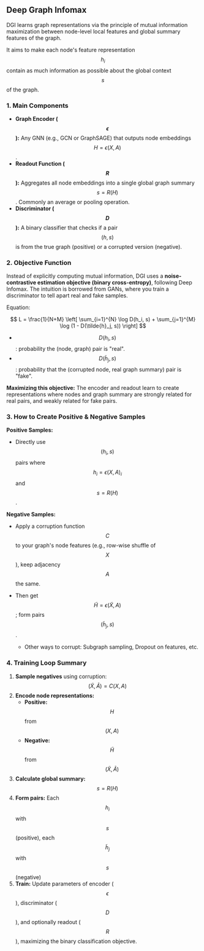 ## Deep Graph Infomax 

DGI learns graph representations via the principle of mutual information maximization between node-level local features and global summary features of the graph.

It aims to make each node's feature representation $$h_i$$ contain as much information as possible about the global context $$s$$ of the graph.



### 1. **Main Components**

- **Graph Encoder ($$\epsilon$$):** Any GNN (e.g., GCN or GraphSAGE) that outputs node embeddings $$H = \epsilon(X, A)$$.
- **Readout Function ($$R$$):** Aggregates all node embeddings into a single global graph summary $$s = R(H)$$. Commonly an average or pooling operation.
- **Discriminator ($$D$$):** A binary classifier that checks if a pair $$(h, s)$$ is from the true graph (positive) or a corrupted version (negative).


### 2. **Objective Function**

Instead of explicitly computing mutual information, DGI uses a **noise-contrastive estimation objective (binary cross-entropy)**, following Deep Infomax. The intuition is borrowed from GANs, where you train a discriminator to tell apart real and fake samples.

Equation:

$$
L = \frac{1}{N+M} \left[ \sum_{i=1}^{N} \log D(h_i, s) + \sum_{j=1}^{M} \log (1 - D(\tilde{h}_j, s)) \right]
$$

- $$D(h_i, s)$$: probability the (node, graph) pair is "real".
- $$D(\tilde{h}_j, s)$$: probability that the (corrupted node, real graph summary) pair is "fake".

**Maximizing this objective:** The encoder and readout learn to create representations where nodes and graph summary are strongly related for real pairs, and weakly related for fake pairs.


### 3. **How to Create Positive & Negative Samples**

**Positive Samples:**  
- Directly use $$(h_i, s)$$ pairs where $$h_i = \epsilon(X, A)_i$$ and $$s = R(H)$$.

**Negative Samples:**  
- Apply a corruption function $$C$$ to your graph's node features (e.g., row-wise shuffle of $$X$$), keep adjacency $$A$$ the same.
- Then get $$\tilde{H} = \epsilon(\tilde{X}, A)$$; form pairs $$(\tilde{h}_j, s)$$.

  - Other ways to corrupt: Subgraph sampling, Dropout on features, etc.


### 4. **Training Loop Summary**

1. **Sample negatives** using corruption: $$(\tilde{X}, \tilde{A}) = C(X, A)$$
2. **Encode node representations:**
   - **Positive:** $$H$$ from $$(X, A)$$
   - **Negative:** $$\tilde{H}$$ from $$(\tilde{X}, \tilde{A})$$
3. **Calculate global summary:** $$s = R(H)$$
4. **Form pairs:** Each $$h_i$$ with $$s$$ (positive), each $$\tilde{h}_j$$ with $$s$$ (negative)
5. **Train:** Update parameters of encoder ($$\epsilon$$), discriminator ($$D$$), and optionally readout ($$R$$), maximizing the binary classification objective.


